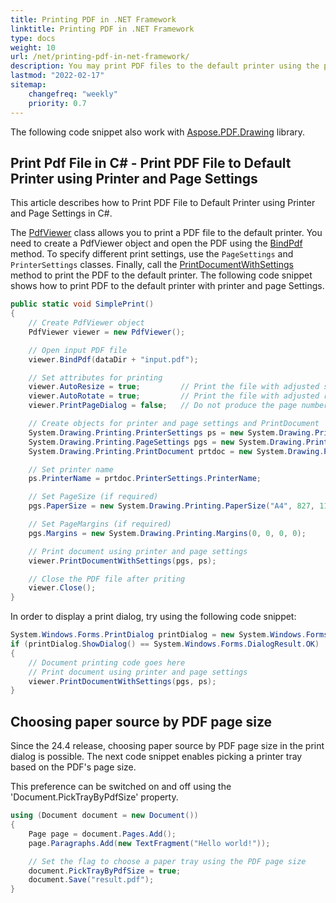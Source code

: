 ```yaml
---
title: Printing PDF in .NET Framework
linktitle: Printing PDF in .NET Framework
type: docs
weight: 10
url: /net/printing-pdf-in-net-framework/
description: You may print PDF files to the default printer using the printer and page settings with C#.
lastmod: "2022-02-17"
sitemap:
    changefreq: "weekly"
    priority: 0.7
---
```

<script type="application/ld+json">
{
    "@context": "https://schema.org",
    "@type": "TechArticle",
    "headline": "Printing PDF in .NET Framework",
    "alternativeHeadline": "Print PDF Files Easily with C# in .NET Framework",
    "abstract": "Introducing our new feature that allows seamless printing of PDF files to the default printer using C#. With customizable printer and page settings, developers can effortlessly manage print options and optimize output based on PDF page size, enhancing operational efficiency and user experience. This functionality simplifies the process of integrating PDF printing capabilities into .NET applications",
    "author": {
        "@type": "Person",
        "name": "Anastasiia Holub",
        "givenName": "Anastasiia",
        "familyName": "Holub",
        "url": "https://www.linkedin.com/in/anastasiia-holub-750430225/"
    },
    "genre": "pdf document generation",
    "keywords": "print pdf, C# print pdf, .NET Framework, PdfViewer class, Printer and Page Settings, PrintDocumentWithSettings, choose paper source, PDF page size, Aspose.PDF, document printing",
    "wordcount": "503",
    "proficiencyLevel": "Beginner",
    "publisher": {
        "@type": "Organization",
        "name": "Aspose.PDF for .NET",
        "url": "https://products.aspose.com/pdf",
        "logo": "https://www.aspose.cloud/templates/aspose/img/products/pdf/aspose_pdf-for-net.svg",
        "alternateName": "Aspose",
        "sameAs": [
            "https://facebook.com/aspose.pdf/",
            "https://twitter.com/asposepdf",
            "https://www.youtube.com/channel/UCmV9sEg_QWYPi6BJJs7ELOg/featured",
            "https://www.linkedin.com/company/aspose",
            "https://stackoverflow.com/questions/tagged/aspose",
            "https://aspose.quora.com/",
            "https://aspose.github.io/"
        ],
        "contactPoint": [
            {
                "@type": "ContactPoint",
                "telephone": "+1 903 306 1676",
                "contactType": "sales",
                "areaServed": "US",
                "availableLanguage": "en"
            },
            {
                "@type": "ContactPoint",
                "telephone": "+44 141 628 8900",
                "contactType": "sales",
                "areaServed": "GB",
                "availableLanguage": "en"
            },
            {
                "@type": "ContactPoint",
                "telephone": "+61 2 8006 6987",
                "contactType": "sales",
                "areaServed": "AU",
                "availableLanguage": "en"
            }
        ]
    },
    "url": "/net/printing-pdf-in-net-framework/",
    "mainEntityOfPage": {
        "@type": "WebPage",
        "@id": "/net/printing-pdf-in-net-framework/"
    },
    "dateModified": "2024-11-25",
    "description": "You may print PDF files to the default printer using the printer and page settings with C#."
}
</script>

The following code snippet also work with [Aspose.PDF.Drawing](/pdf/net/drawing/) library.

## **Print Pdf File in C# - Print PDF File to Default Printer using Printer and Page Settings**

This article describes how to Print PDF File to Default Printer using Printer and Page Settings in C#.

The [PdfViewer](https://reference.aspose.com/pdf/net/aspose.pdf.facades/pdfviewer) class allows you to print a PDF file to the default printer. You need to create a PdfViewer object and open the PDF using the [BindPdf](https://reference.aspose.com/pdf/net/aspose.pdf.facades.pdfviewer/bindpdf/methods/2) method. To specify different print settings, use the `PageSettings` and `PrinterSettings` classes. Finally, call the [PrintDocumentWithSettings](https://reference.aspose.com/pdf/net/aspose.pdf.facades/pdfviewer/methods/printdocumentwithsettings) method to print the PDF to the default printer. The following code snippet shows how to print PDF to the default printer with printer and page Settings.

```csharp
public static void SimplePrint()
{
    // Create PdfViewer object
    PdfViewer viewer = new PdfViewer();

    // Open input PDF file
    viewer.BindPdf(dataDir + "input.pdf");

    // Set attributes for printing
    viewer.AutoResize = true;         // Print the file with adjusted size
    viewer.AutoRotate = true;         // Print the file with adjusted rotation
    viewer.PrintPageDialog = false;   // Do not produce the page number dialog when printing

    // Create objects for printer and page settings and PrintDocument
    System.Drawing.Printing.PrinterSettings ps = new System.Drawing.Printing.PrinterSettings();
    System.Drawing.Printing.PageSettings pgs = new System.Drawing.Printing.PageSettings();
    System.Drawing.Printing.PrintDocument prtdoc = new System.Drawing.Printing.PrintDocument();

    // Set printer name
    ps.PrinterName = prtdoc.PrinterSettings.PrinterName;

    // Set PageSize (if required)
    pgs.PaperSize = new System.Drawing.Printing.PaperSize("A4", 827, 1169);

    // Set PageMargins (if required)
    pgs.Margins = new System.Drawing.Printing.Margins(0, 0, 0, 0);

    // Print document using printer and page settings
    viewer.PrintDocumentWithSettings(pgs, ps);

    // Close the PDF file after priting
    viewer.Close();
}
```

In order to display a print dialog, try using the following code snippet:

```csharp
System.Windows.Forms.PrintDialog printDialog = new System.Windows.Forms.PrintDialog();
if (printDialog.ShowDialog() == System.Windows.Forms.DialogResult.OK)
{
    // Document printing code goes here
    // Print document using printer and page settings
    viewer.PrintDocumentWithSettings(pgs, ps);
}
```

## Choosing paper source by PDF page size
 
Since the 24.4 release, choosing paper source by PDF page size in the print dialog is possible. The next code snippet enables picking a printer tray based on the PDF's page size.

This preference can be switched on and off using the 'Document.PickTrayByPdfSize' property.

```cs
using (Document document = new Document())
{
    Page page = document.Pages.Add();
    page.Paragraphs.Add(new TextFragment("Hello world!"));

    // Set the flag to choose a paper tray using the PDF page size
    document.PickTrayByPdfSize = true;
    document.Save("result.pdf");
}
```

<script type="application/ld+json">
{
    "@context": "http://schema.org",
    "@type": "SoftwareApplication",
    "name": "Aspose.PDF for .NET Library",
    "image": "https://www.aspose.cloud/templates/aspose/img/products/pdf/aspose_pdf-for-net.svg",
    "url": "https://www.aspose.com/",
    "publisher": {
        "@type": "Organization",
        "name": "Aspose.PDF",
        "url": "https://products.aspose.com/pdf",
        "logo": "https://www.aspose.cloud/templates/aspose/img/products/pdf/aspose_pdf-for-net.svg",
        "alternateName": "Aspose",
        "sameAs": [
            "https://facebook.com/aspose.pdf/",
            "https://twitter.com/asposepdf",
            "https://www.youtube.com/channel/UCmV9sEg_QWYPi6BJJs7ELOg/featured",
            "https://www.linkedin.com/company/aspose",
            "https://stackoverflow.com/questions/tagged/aspose",
            "https://aspose.quora.com/",
            "https://aspose.github.io/"
        ],
        "contactPoint": [
            {
                "@type": "ContactPoint",
                "telephone": "+1 903 306 1676",
                "contactType": "sales",
                "areaServed": "US",
                "availableLanguage": "en"
            },
            {
                "@type": "ContactPoint",
                "telephone": "+44 141 628 8900",
                "contactType": "sales",
                "areaServed": "GB",
                "availableLanguage": "en"
            },
            {
                "@type": "ContactPoint",
                "telephone": "+61 2 8006 6987",
                "contactType": "sales",
                "areaServed": "AU",
                "availableLanguage": "en"
            }
        ]
    },
    "offers": {
        "@type": "Offer",
        "price": "1199",
        "priceCurrency": "USD"
    },
    "applicationCategory": "PDF Manipulation Library for .NET",
    "downloadUrl": "https://www.nuget.org/packages/Aspose.PDF/",
    "operatingSystem": "Windows, MacOS, Linux",
    "screenshot": "https://docs.aspose.com/pdf/net/create-pdf-document/screenshot.png",
    "softwareVersion": "2022.1",
    "aggregateRating": {
        "@type": "AggregateRating",
        "ratingValue": "5",
        "ratingCount": "16"
    }
}
</script>
